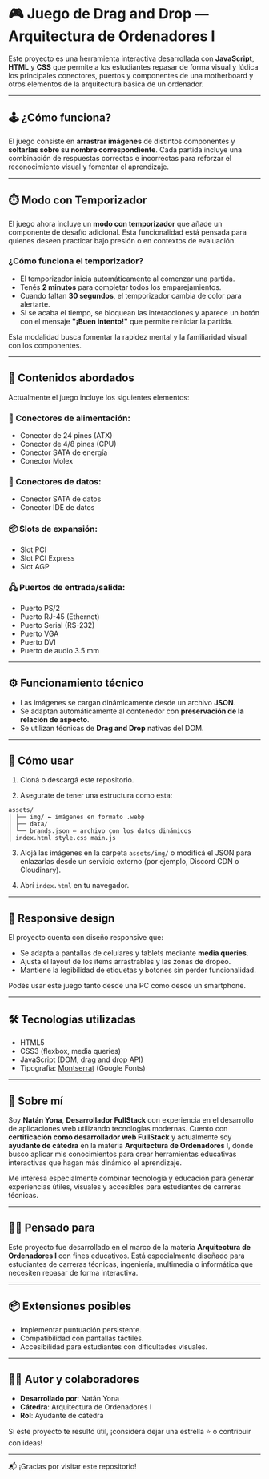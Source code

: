 # 🎮 Juego de Drag and Drop — Arquitectura de Ordenadores I

Este proyecto es una herramienta interactiva desarrollada con **JavaScript**, **HTML** y **CSS** que permite a los estudiantes repasar de forma visual y lúdica los principales conectores, puertos y componentes de una motherboard y otros elementos de la arquitectura básica de un ordenador.

---

## 🕹️ ¿Cómo funciona?

El juego consiste en **arrastrar imágenes** de distintos componentes y **soltarlas sobre su nombre correspondiente**. Cada partida incluye una combinación de respuestas correctas e incorrectas para reforzar el reconocimiento visual y fomentar el aprendizaje.

---
## ⏱️ Modo con Temporizador

El juego ahora incluye un **modo con temporizador** que añade un componente de desafío adicional. Esta funcionalidad está pensada para quienes deseen practicar bajo presión o en contextos de evaluación.

### ¿Cómo funciona el temporizador?
- El temporizador inicia automáticamente al comenzar una partida.
- Tenés **2 minutos** para completar todos los emparejamientos.
- Cuando faltan **30 segundos**, el temporizador cambia de color para alertarte.
- Si se acaba el tiempo, se bloquean las interacciones y aparece un botón con el mensaje **"¡Buen intento!"** que permite reiniciar la partida.

Esta modalidad busca fomentar la rapidez mental y la familiaridad visual con los componentes.

---

## 🧠 Contenidos abordados

Actualmente el juego incluye los siguientes elementos:

### 🔌 Conectores de alimentación:
- Conector de 24 pines (ATX)
- Conector de 4/8 pines (CPU)
- Conector SATA de energía
- Conector Molex

### 💾 Conectores de datos:
- Conector SATA de datos
- Conector IDE de datos

### 📦 Slots de expansión:
- Slot PCI
- Slot PCI Express
- Slot AGP

### 🖧 Puertos de entrada/salida:
- Puerto PS/2
- Puerto RJ-45 (Ethernet)
- Puerto Serial (RS-232)
- Puerto VGA
- Puerto DVI
- Puerto de audio 3.5 mm

---

## ⚙️ Funcionamiento técnico

- Las imágenes se cargan dinámicamente desde un archivo **JSON**.
- Se adaptan automáticamente al contenedor con **preservación de la relación de aspecto**.
- Se utilizan técnicas de **Drag and Drop** nativas del DOM.

---

## 🚀 Cómo usar

1. Cloná o descargá este repositorio.
   
2. Asegurate de tener una estructura como esta:
```
assets/
│ ├── img/ ← imágenes en formato .webp
│ ├── data/
│ └── brands.json ← archivo con los datos dinámicos
│ index.html style.css main.js
```
3. Alojá las imágenes en la carpeta `assets/img/` o modificá el JSON para enlazarlas desde un servicio externo (por ejemplo, Discord CDN o Cloudinary).
   
4. Abrí `index.html` en tu navegador.

---

## 📱 Responsive design

El proyecto cuenta con diseño responsive que:
- Se adapta a pantallas de celulares y tablets mediante **media queries**.
- Ajusta el layout de los ítems arrastrables y las zonas de dropeo.
- Mantiene la legibilidad de etiquetas y botones sin perder funcionalidad.

Podés usar este juego tanto desde una PC como desde un smartphone.

---

## 🛠 Tecnologías utilizadas

- HTML5
- CSS3 (flexbox, media queries)
- JavaScript (DOM, drag and drop API)
- Tipografía: [Montserrat](https://fonts.google.com/specimen/Montserrat) (Google Fonts)

---

## 👤 Sobre mí

Soy **Natán Yona**, **Desarrollador FullStack** con experiencia en el desarrollo de aplicaciones web utilizando tecnologías modernas. Cuento con **certificación como desarrollador web FullStack** y actualmente soy **ayudante de cátedra** en la materia **Arquitectura de Ordenadores I**, donde busco aplicar mis conocimientos para crear herramientas educativas interactivas que hagan más dinámico el aprendizaje.

Me interesa especialmente combinar tecnología y educación para generar experiencias útiles, visuales y accesibles para estudiantes de carreras técnicas.

---

## 🧑‍🏫 Pensado para

Este proyecto fue desarrollado en el marco de la materia **Arquitectura de Ordenadores I** con fines educativos. Está especialmente diseñado para estudiantes de carreras técnicas, ingeniería, multimedia o informática que necesiten repasar de forma interactiva.

---

## 📦 Extensiones posibles

- Implementar puntuación persistente.
- Compatibilidad con pantallas táctiles.
- Accesibilidad para estudiantes con dificultades visuales.

---

## 👨‍🏫 Autor y colaboradores

- **Desarrollado por**: Natán Yona
- **Cátedra**: Arquitectura de Ordenadores I
- **Rol**: Ayudante de cátedra

Si este proyecto te resultó útil, ¡considerá dejar una estrella ⭐ o contribuir con ideas!

---

📬 ¡Gracias por visitar este repositorio!

